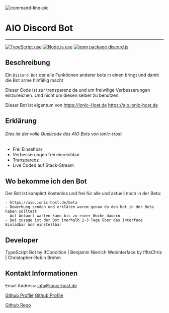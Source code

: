 ![command-line-pic](https://aio.ionic-host.de/assets/img/code.png)

# AIO Discord Bot

---

<a href="https://img.shields.io/badge/JavaScipt-100%25-yellow"><img alt="TypeScript use" src="https://img.shields.io/badge/TypeScript-100%25-blue"></a> <a href="https://img.shields.io/badge/Used-Node.js-red"><img alt="Node.js use" src="https://img.shields.io/badge/Used-Node.js-red"></a> <a href="https://img.shields.io/badge/npm-discord.js-orange"><img alt="npm package discord.js" src="https://img.shields.io/badge/npm-discord.js-orange"></a>

## Beschreibung

Ein `Discord Bot` der alle Funktionen anderer bots in einen bringt und damit die Bot arme hinfällig macht

Dieser Code ist zur transparenz da und um freiwilige Verbesserungen einzureichen. Und nicht um diesen selber zu benutzen.

Dieser Bot ist eigentum von https://Ionic-Host.de https://aio.ionic-host.de 

## Erklärung

###### Dies ist der volle Quellcode des AIO Bots von Ionic-Host

- Frei Einsehbar
- Verbesserungen frei einreichbar
- Transparenz
- Live Coded auf Stack-Stream

## Wo bekomme ich den Bot

Der Bot Ist komplett Kostenlos und frei für alle und aktuell noch in der Beta:

```
- https://aio.ionic-host.de/beta
- Bewerbung senden und erklären warum genau du den bot in der Beta haben solltest
- Auf Antwort warten kann bis zu einer Woche dauern
- Bei zusage ist der Bot inerhalb 2-3 Tage über das Interface Einladbar und einstellbar
```

## Developer

TypeScript Bot by IfCondition | Benjamin Nierlich Webinterface by IfItsChris | Christopher-Robin Brehm 

## Kontakt Informationen

Email Address: info@ionic-host.de

[Github Profile](https://github.com/nfifcondition)
[Github Profile](https://github.com/IfItsChris)

[Github Repo](https://github.com/https://github.com/PublicVoidEnable/AIO-Bot)